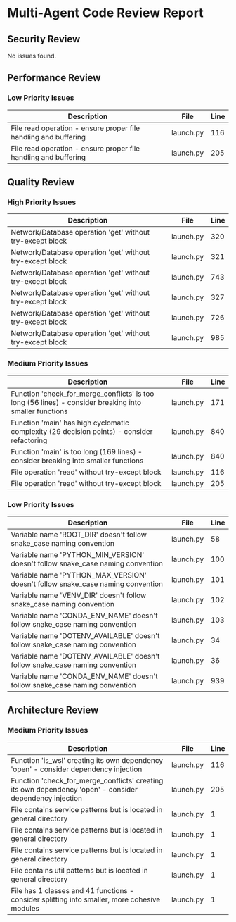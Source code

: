 # Multi-Agent Code Review Report

## Security Review

No issues found.

## Performance Review

### Low Priority Issues
| Description | File | Line |
|-------------|------|------|
| File read operation - ensure proper file handling and buffering | launch.py | 116 |
| File read operation - ensure proper file handling and buffering | launch.py | 205 |

## Quality Review

### High Priority Issues
| Description | File | Line |
|-------------|------|------|
| Network/Database operation 'get' without try-except block | launch.py | 320 |
| Network/Database operation 'get' without try-except block | launch.py | 321 |
| Network/Database operation 'get' without try-except block | launch.py | 743 |
| Network/Database operation 'get' without try-except block | launch.py | 327 |
| Network/Database operation 'get' without try-except block | launch.py | 726 |
| Network/Database operation 'get' without try-except block | launch.py | 985 |

### Medium Priority Issues
| Description | File | Line |
|-------------|------|------|
| Function 'check_for_merge_conflicts' is too long (56 lines) - consider breaking into smaller functions | launch.py | 171 |
| Function 'main' has high cyclomatic complexity (29 decision points) - consider refactoring | launch.py | 840 |
| Function 'main' is too long (169 lines) - consider breaking into smaller functions | launch.py | 840 |
| File operation 'read' without try-except block | launch.py | 116 |
| File operation 'read' without try-except block | launch.py | 205 |

### Low Priority Issues
| Description | File | Line |
|-------------|------|------|
| Variable name 'ROOT_DIR' doesn't follow snake_case naming convention | launch.py | 58 |
| Variable name 'PYTHON_MIN_VERSION' doesn't follow snake_case naming convention | launch.py | 100 |
| Variable name 'PYTHON_MAX_VERSION' doesn't follow snake_case naming convention | launch.py | 101 |
| Variable name 'VENV_DIR' doesn't follow snake_case naming convention | launch.py | 102 |
| Variable name 'CONDA_ENV_NAME' doesn't follow snake_case naming convention | launch.py | 103 |
| Variable name 'DOTENV_AVAILABLE' doesn't follow snake_case naming convention | launch.py | 34 |
| Variable name 'DOTENV_AVAILABLE' doesn't follow snake_case naming convention | launch.py | 36 |
| Variable name 'CONDA_ENV_NAME' doesn't follow snake_case naming convention | launch.py | 939 |

## Architecture Review

### Medium Priority Issues
| Description | File | Line |
|-------------|------|------|
| Function 'is_wsl' creating its own dependency 'open' - consider dependency injection | launch.py | 116 |
| Function 'check_for_merge_conflicts' creating its own dependency 'open' - consider dependency injection | launch.py | 205 |
| File contains service patterns but is located in general directory | launch.py | 1 |
| File contains service patterns but is located in general directory | launch.py | 1 |
| File contains service patterns but is located in general directory | launch.py | 1 |
| File contains util patterns but is located in general directory | launch.py | 1 |
| File has 1 classes and 41 functions - consider splitting into smaller, more cohesive modules | launch.py | 1 |
